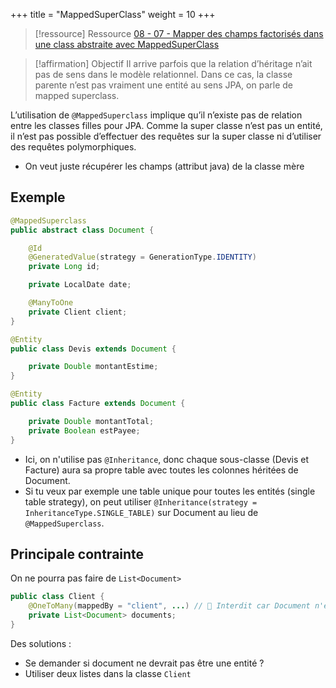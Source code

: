 +++
title = "MappedSuperClass"
weight = 10
+++

> [!ressource] Ressource
> [ 08 - 07 - Mapper des champs factorisés dans une class abstraite avec MappedSuperClass ](https://youtu.be/_BYzCo4CvZc?list=PLzzeuFUy_CnhVfJIKyc3okTiiCc0anutx)

> [!affirmation] Objectif
> Il arrive parfois que la relation d’héritage n’ait pas de sens dans le modèle relationnel. Dans ce cas, la classe parente n’est pas vraiment une entité au sens JPA, on parle de mapped superclass.

L’utilisation de `@MappedSuperclass` implique qu’il n’existe pas de relation entre les classes filles pour JPA. Comme la super classe n’est pas un entité, il n’est pas possible d’effectuer des requêtes sur la super classe ni d’utiliser des requêtes polymorphiques.
- On veut juste récupérer les champs (attribut java) de la classe mère

## Exemple
```java
@MappedSuperclass
public abstract class Document {

    @Id
    @GeneratedValue(strategy = GenerationType.IDENTITY)
    private Long id;

    private LocalDate date;

    @ManyToOne
    private Client client;
}
```

```java
@Entity
public class Devis extends Document {

    private Double montantEstime;
}
```

```java
@Entity
public class Facture extends Document {

    private Double montantTotal;
    private Boolean estPayee;
}
```

- Ici, on n'utilise pas `@Inheritance`, donc chaque sous-classe (Devis et Facture) aura sa propre table avec toutes les colonnes héritées de Document.
- Si tu veux par exemple une table unique pour toutes les entités (single table strategy), on peut utiliser `@Inheritance(strategy = InheritanceType.SINGLE_TABLE)` sur Document au lieu de `@MappedSuperclass`. 

## Principale contrainte
On ne pourra pas faire de `List<Document>`

```java
public class Client {
    @OneToMany(mappedBy = "client", ...) // 🔴 Interdit car Document n'est pas une entité
    private List<Document> documents; 
}
```

Des solutions :
- Se demander si document ne devrait pas être une entité ?
- Utiliser deux listes dans la classe `Client`
